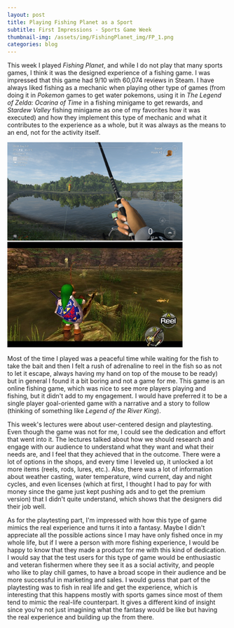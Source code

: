 ```yaml
---
layout: post
title: Playing Fishing Planet as a Sport
subtitle: First Impressions - Sports Game Week
thumbnail-img: /assets/img/FishingPlanet_img/FP_1.png
categories: blog
---
```


This week I played *Fishing Planet*, and while I do not play that many sports games, I think it was the designed experience of a fishing game. I was impressed that this game had 9/10 with 60,074 reviews in Steam. I have always liked fishing as a mechanic when playing other type of games (from doing it in *Pokemon* games to get water pokemons, using it in *The Legend of Zelda: Ocarina of Time* in a fishing minigame to get rewards, and *Stardew Valley* fishing minigame as one of my favorites how it was executed) and how they implement this type of mechanic and what it contributes to the experience as a whole, but it was always as the means to an end, not for the activity itself.

<div class="row">
  <div class="column">
    <img src="/assets/img/FishingPlanet_img/FP_1.png" width="400" /> 
    </div>
    <div class="column">
      <img src="/assets/img/FishingPlanet_img/Zelda_OoT_Fishing.jpg" width="400" /> 
    </div>
</div>
 
Most of the time I played was a peaceful time while waiting for the fish to take the bait and then I felt a rush of adrenaline to reel in the fish so as not to let it escape, always having my hand on top of the mouse to be ready) but in general I found it a bit boring and not a game for me. This game is an online fishing game, which was nice to see more players playing and fishing, but it didn't add to my engagement. I would have preferred it to be a single player goal-oriented game with a narrative and a story to follow (thinking of something like *Legend of the River King*).
 
This week's lectures were about user-centered design and playtesting. Even though the game was not for me, I could see the dedication and effort that went into it. The lectures talked about how we should research and engage with our audience to understand what they want and what their needs are, and I feel that they achieved that in the outcome. There were a lot of options in the shops, and every time I leveled up, it unlocked a lot more items (reels, rods, lures, etc.). Also, there was a lot of information about weather casting, water temperature, wind current, day and night cycles, and even licenses (which at first, I thought I had to pay for with money since the game just kept pushing ads and to get the premium version) that I didn't quite understand, which shows that the designers did their job well.
 
As for the playtesting part, I'm impressed with how this type of game mimics the real experience and turns it into a fantasy. Maybe I didn't appreciate all the possible actions since I may have only fished once in my whole life, but if I were a person with more fishing experience, I would be happy to know that they made a product for me with this kind of dedication. I would say that the test users for this type of game would be enthusiastic and veteran fishermen where they see it as a social activity, and people who like to play chill games, to have a broad scope in their audience and be more successful in marketing and sales. I would guess that part of the playtesting was to fish in real life and get the experience, which is interesting that this happens mostly with sports games since most of them tend to mimic the real-life counterpart. It gives a different kind of insight since you're not just imagining what the fantasy would be like but having the real experience and building up the from there.
